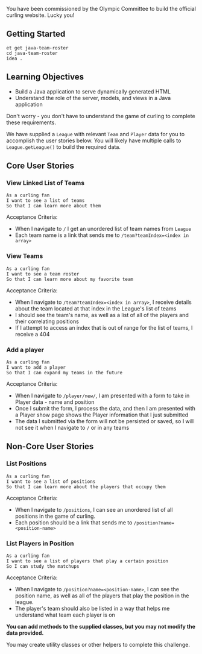 You have been commissioned by the Olympic Committee to build the official curling website. Lucky you!

## Getting Started

```no-highlight
et get java-team-roster
cd java-team-roster
idea .
```

## Learning Objectives

- Build a Java application to serve dynamically generated HTML
- Understand the role of the server, models, and views in a Java application

Don't worry - you don't have to understand the game of curling to complete these requirements.

We have supplied a `League` with relevant `Team` and `Player` data for you to accomplish the user stories below. You will likely have multiple calls to `League.getLeague()` to build the required data.

## Core User Stories

### View Linked List of Teams

```no-highlight
As a curling fan
I want to see a list of teams
So that I can learn more about them
```

Acceptance Criteria:

- When I navigate to `/` I get an unordered list of team names from `League`
- Each team name is a link that sends me to `/team?teamIndex=<index in array>`

### View Teams

```no-highlight
As a curling fan
I want to see a team roster
So that I can learn more about my favorite team
```

Acceptance Criteria:

- When I navigate to `/team?teamIndex=<index in array>`, I receive details about the team located at that index in the League's list of teams
- I should see the team's name, as well as a list of all of the players and their correlating positions
- If I attempt to access an index that is out of range for the list of teams, I receive a 404

### Add a player

```no-highlight
As a curling fan
I want to add a player
So that I can expand my teams in the future
```

Acceptance Criteria:

- When I navigate to `/player/new/`, I am presented with a form to take in Player data - name and position
- Once I submit the form, I process the data, and then I am presented with a Player show page shows the Player information that I just submitted
- The data I submitted via the form will not be persisted or saved, so I will not see it when I navigate to `/` or in any teams

## Non-Core User Stories

### List Positions

```no-highlight
As a curling fan
I want to see a list of positions
So that I can learn more about the players that occupy them
```

Acceptance Criteria:

- When I navigate to `/positions`, I can see an unordered list of all positions in the game of curling.
- Each position should be a link that sends me to `/position?name=<position-name>`

### List Players in Position

```no-highlight
As a curling fan
I want to see a list of players that play a certain position
So I can study the matchups
```

Acceptance Criteria:

- When I navigate to `/position?name=<position-name>`, I can see the position name, as well as all of the players that play the position in the league.
- The player's team should also be listed in a way that helps me understand what team each player is on

**You can add methods to the supplied classes, but you may not modify the data provided.**

You may create utility classes or other helpers to complete this challenge.
